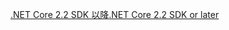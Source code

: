 [<span data-ttu-id="fe318-101">.NET Core 2.2 SDK 以降</span><span class="sxs-lookup"><span data-stu-id="fe318-101">.NET Core 2.2 SDK or later</span></span>](https://www.microsoft.com/net/download/all)
